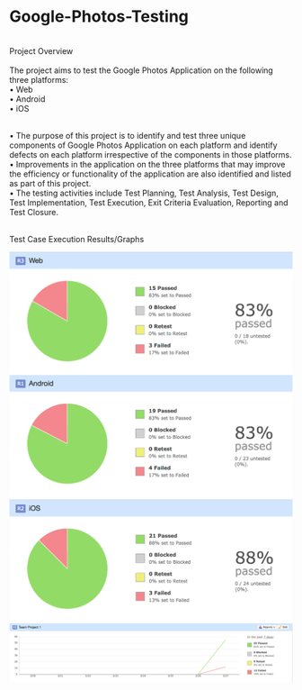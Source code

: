 # Google-Photos-Testing
<br/>Project Overview
<br/>
<br/>The project aims to test the Google Photos Application on the following three platforms:
<br/>        •	 Web
<br/>        •	Android 
<br/>        •	iOS

<br/>• The purpose of this project is to identify and test three unique components of Google Photos Application on each platform and identify defects on each platform irrespective of the components in those platforms.
<br/>• Improvements in the application on the three platforms that may improve the efficiency or functionality of the application are also  identified and listed as part of this project.
<br/>• The testing activities include Test Planning, Test Analysis, Test Design, Test Implementation, Test Execution, Exit Criteria Evaluation, Reporting and Test Closure. 

<br/> Test Case Execution Results/Graphs

<img alt="Web testing graph" src="https://github.com/Chaya16/Google-Photos-Testing/blob/master/Web%20Test%20Cases.png" />

<img alt="Android testing graph" src="https://github.com/Chaya16/Google-Photos-Testing/blob/master/Android%20Test%20Cases.png" />

<img alt="iOS testing graph" src="https://github.com/Chaya16/Google-Photos-Testing/blob/master/ios%20Test%20Cases.png" />

<img alt="Test Results/Graphs" src="https://github.com/Chaya16/Google-Photos-Testing/blob/master/graph.png" />
